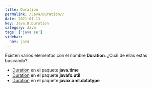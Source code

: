 ```yaml
---
title: Duration
permalink: /Java/Duration//
date: 2021-01-11
key: Java.D.Duration
category: Java
tags: ['java se']
sidebar: 
  nav: java
---
```


Existen varios elementos con el nombre **Duration**. ¿Cuál de ellas estás buscando?
<ul>
<li><a href="/Java/Duration-java-time/">Duration</a> en el paquete <strong>java.time</strong></li>
<li><a href="/Java/Duration-javafx-util/">Duration</a> en el paquete <strong>javafx.util</strong></li>
<li><a href="/Java/Duration-javax-xml-datatype/">Duration</a> en el paquete <strong>javax.xml.datatype</strong></li>
<ul>
